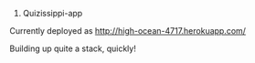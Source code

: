 1. Quizissippi-app

Currently deployed as http://high-ocean-4717.herokuapp.com/

Building up quite a stack, quickly!





